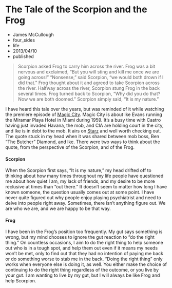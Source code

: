 # The Tale of the Scorpion and the Frog 
- James McCullough
- four_sides
- life
- 2013/04/10
- published

> Scorpion asked Frog to carry him across the river. Frog was a bit nervous and exclaimed, “But you will sting and kill me once we are going across!” “Nonsense,” said Scorpion, “we would both drown if I did that.” Frog thought about it and agreed to take Scorpion across the river. Halfway across the river, Scorpion stung Frog in the back several times. Frog turned back to Scorpion, “Why did you do that? Now we are both doomed.” Scorpion simply said, “It is my nature.”

I have heard this tale over the years, but was reminded of it while watching the premiere episode of [Magic City](http://www.amazon.com). Magic City is about Ike Evans running the Miramar Playa Hotel in Miami during 1959. It’s a busy time with Castro having just invaded Havana, the mob, and CIA are holding court in the city, and Ike is in debt to the mob. It airs on [Starz](http://www.starz.com/magiccity) and well worth checking out. The quote stuck in my head when it was shared between mob boss, Ben “The Butcher” Diamond, and Ike. There were two ways to think about the quote, from the perspective of the Scorpion, and of the Frog. 

#### Scorpion

When the Scorpion first says, “It is my nature,” my head drifted off to thinking about how many times throughout my life people have questioned me about how quiet I am, my lack of friends, and my desire to be more reclusive at times than “out there.” It doesn’t seem to matter how long I have known someone, the question usually comes out at some point. I have never quite figured out why people enjoy playing psychiatrist and need to delve into people right away. Sometimes, there isn’t anything figure out. We are who we are, and we are happy to be that way. 

#### Frog

I have been in the Frog’s position too frequently. My gut says something is wrong, but my mind chooses to ignore the gut reaction to “do the right thing.” On countless occasions, I aim to do the right thing to help someone out who is in a tough spot, and help them out even if it means my needs won’t be met, only to find out that they had no intention of paying me back or do something worse to stab me in the back. “Doing the right thing” only works when everyone else is doing it, as well. You either make the choice of continuing to do the right thing regardless of the outcome, or you live by your gut. I am wanting to live by my gut, but I will always be like Frog and help Scorpion.